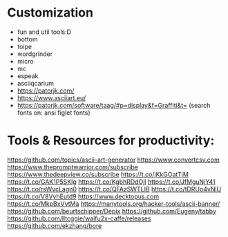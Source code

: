 # Customization
- fun and util tools:D
- bottom
- toipe
- wordgrinder
- micro 
- mc 
- espeak
- asciiqcarium
- https://patorjk.com/
- https://www.asciiart.eu/
- https://patorjk.com/software/taag/#p=display&f=Graffiti&t= (search fonts on: ansi figlet fonts)

# Tools & Resources for productivity:
https://github.com/topics/ascii-art-generator
https://www.convertcsv.com
https://www.thepromptwarrior.com/subscribe
https://www.thedeepview.co/subscribe
https://t.co/jKkGOatTjM
https://t.co/GAK1P5SKIg
https://t.co/KgbhRDdOjl
https://t.co/JfMguNjY41
https://t.co/rsWvcLagn0
https://t.co/QFAzSWTLIB
https://t.co/tDRUo4vNlU
https://t.co/V8VyhEutd9
https://www.decktopus.com
https://t.co/MkpBxVvtMa
https://manytools.org/hacker-tools/ascii-banner/
https://github.com/beurtschipper/Depix
https://github.com/Eugeny/tabby
https://github.com/lltcggie/waifu2x-caffe/releases
https://github.com/ekzhang/bore







